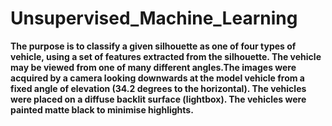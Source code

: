 # Unsupervised_Machine_Learning

<b>The purpose is to classify a given silhouette as one of four types of vehicle, using a set of features extracted from the silhouette. The vehicle may be viewed from one of many different angles.The images were acquired by a camera looking downwards at the model vehicle from a fixed angle of elevation (34.2 degrees to the horizontal). The vehicles were placed on a diffuse backlit surface (lightbox). The vehicles were painted matte black to minimise highlights.  </b>
